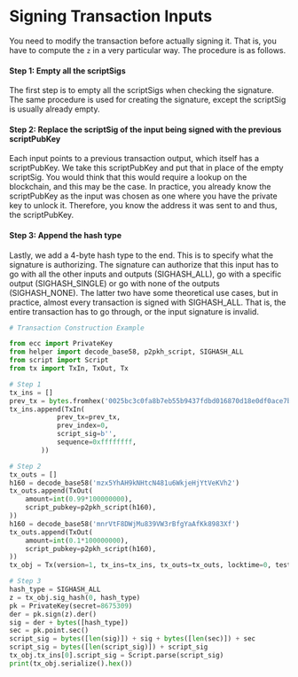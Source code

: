 
# Signing Transaction Inputs

You need to modify the transaction before actually signing it. That is, you have to compute the `z` in a very particular way. The procedure is as follows.

#### Step 1: Empty all the scriptSigs

The first step is to empty all the scriptSigs when checking the signature. The same procedure is used for creating the signature, except the scriptSig is usually already empty.

#### Step 2: Replace the scriptSig of the input being signed with the previous scriptPubKey

Each input points to a previous transaction output, which itself has a scriptPubKey. We take this scriptPubKey and put that in place of the empty scriptSig. You would think that this would require a lookup on the blockchain, and this may be the case. In practice, you already know the scriptPubKey as the input was chosen as one where you have the private key to unlock it. Therefore, you know the address it was sent to and thus, the scriptPubKey.

#### Step 3: Append the hash type

Lastly, we add a 4-byte hash type to the end. This is to specify what the signature is authorizing. The signature can authorize that this input has to go with all the other inputs and outputs (SIGHASH_ALL), go with a specific output (SIGHASH_SINGLE) or go with none of the outputs (SIGHASH_NONE). The latter two have some theoretical use cases, but in practice, almost every transaction is signed with SIGHASH_ALL. That is, the entire transaction has to go through, or the input signature is invalid.


```python
# Transaction Construction Example

from ecc import PrivateKey
from helper import decode_base58, p2pkh_script, SIGHASH_ALL
from script import Script
from tx import TxIn, TxOut, Tx

# Step 1
tx_ins = []
prev_tx = bytes.fromhex('0025bc3c0fa8b7eb55b9437fdbd016870d18e0df0ace7bc9864efc38414147c8')
tx_ins.append(TxIn(
            prev_tx=prev_tx,
            prev_index=0,
            script_sig=b'',
            sequence=0xffffffff,
        ))

# Step 2
tx_outs = []
h160 = decode_base58('mzx5YhAH9kNHtcN481u6WkjeHjYtVeKVh2')
tx_outs.append(TxOut(
    amount=int(0.99*100000000),
    script_pubkey=p2pkh_script(h160),
))
h160 = decode_base58('mnrVtF8DWjMu839VW3rBfgYaAfKk8983Xf')
tx_outs.append(TxOut(
    amount=int(0.1*100000000),
    script_pubkey=p2pkh_script(h160),
))
tx_obj = Tx(version=1, tx_ins=tx_ins, tx_outs=tx_outs, locktime=0, testnet=True)

# Step 3
hash_type = SIGHASH_ALL
z = tx_obj.sig_hash(0, hash_type)
pk = PrivateKey(secret=8675309)
der = pk.sign(z).der()
sig = der + bytes([hash_type])
sec = pk.point.sec()
script_sig = bytes([len(sig)]) + sig + bytes([len(sec)]) + sec
script_sig = bytes([len(script_sig)]) + script_sig
tx_obj.tx_ins[0].script_sig = Script.parse(script_sig)
print(tx_obj.serialize().hex())
```
